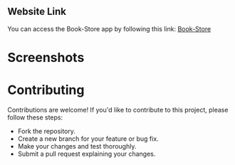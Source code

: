 ## Website Link

You can access the Book-Store app by following this link: [Book-Store](https://book-sstore.netlify.app/)


# Screenshots


# Contributing
Contributions are welcome! If you'd like to contribute to this project, please follow these steps:

- Fork the repository.
- Create a new branch for your feature or bug fix.
- Make your changes and test thoroughly.
- Submit a pull request explaining your changes.
